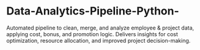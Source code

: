# Data-Analytics-Pipeline-Python-
Automated pipeline to clean, merge, and analyze employee &amp; project data, applying cost, bonus, and promotion logic. Delivers insights for cost optimization, resource allocation, and improved project decision-making.
